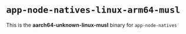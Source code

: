 # `app-node-natives-linux-arm64-musl`

This is the **aarch64-unknown-linux-musl** binary for `app-node-natives`
